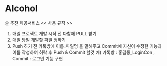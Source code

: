 # Alcohol
술 추천 제공서비스
<< 사용 규칙 >>
1. 매일 프로젝트 개발 시작 전 다함께 PULL 받기
2. 매일 당일 개발할 파일 정하기
3. Push 하기 전 카톡방에 이름_파일명 을 말해주고
  Commit에 자신이 수정한 기능과 이름 작성하여 허락 후 Push & Commit 할것
예) 카톡방 : 홍길동_LoginCon   ,  Commit : 로그인 기능 구현
